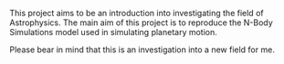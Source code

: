 This project aims to be an introduction into investigating the field of Astrophysics. The main aim of 
this project is to reproduce the N-Body Simulations model used in simulating planetary motion. 

Please bear in mind that this is an investigation into a new field for me.

